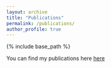 ```yaml
---
layout: archive
title: "Publications"
permalink: /publications/
author_profile: true
---
```

{% include base_path %}

You can find my publications here [here](https://arxiv.org/a/navarroalsina_a_1.html)
